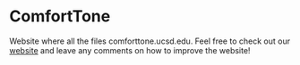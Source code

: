 # ComfortTone
Website where all the files comforttone.ucsd.edu. Feel free to check out our [website](https://comforttone.ucsd.edu/) and leave any comments on how to improve the website!
